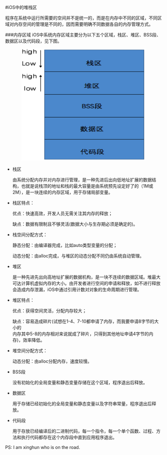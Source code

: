 #iOS中的堆栈区

程序在系统中运行所需要的空间并不是统一的，而是在内存中不同的区域，不同区域对内存空间的管理是不同的，因而需要明确不同数据各自的内存管理方式。

###内存区域
iOS中系统内存区域主要分为以下五个区域，栈区、堆区、BSS段、数据区以及代码段，见下图。
<div align="center">
<img src = "assets/pic20-1.png" width="400" height="360"</>
</div>

- 栈区

    由系统分配内存并对内存进行管理，是一种先进后出向低地址扩展的数据结构，也就是说栈顶的地址和栈的最大容量是由系统预先设定好了的（1M或2M），是一块连续的内存区域，用于存储局部变量。
  
 - 栈区特点：
 
    优点：快速高效，开发人员无需关注其内存的释放；
 
    缺点：数据有限制且不够灵活(数据大小与生存期必须是确定的)。
 
 - 栈空间分配方式：
 
    静态分配：由编译器完成，比如auto类型变量的分配；
  
    动态分配：由alloc完成，与堆区的动态分配不同仍由系统自动管理。

- 堆区 

    是一种先进先出向高地址扩展的数据机构，是一块不连续的数据区域。堆最大可达计算机虚拟内存的大小。由开发者进行空间的申请和释放，如不进行释放会造成内存泄漏，iOS中通过引用计数对对象的生命周期进行管理。
  
 - 堆区特点：

    优点：获得空间灵活，分配内存较大；
  
    缺点：容易造成碎片(试想在1-4、7-10都申请了内存，而我要申请8字节的大小的      
         内存其中5-8的内存相对来说就成了碎片，只得到其他地址申请4字节的内  
         存)，效率降低。
         
 - 堆空间分配方式：
 
    动态分配：由alloc分配内存，速度较慢。
    
- BSS段

    没有初始化的全局变量和静态变量存储在这个区域，程序退出后释放。
 
- 数据区

    用于存储已经初始化的全局变量和静态变量以及字符串常量，程序退出后释放。
 
- 代码段

    用于存放已经编译后的二进制代码，每一个指令，每一个单个函数、过程、方法和执行代码都存在这个内存段中直到应用程序退出。
    

PS: I am xinghun who is on the road.
